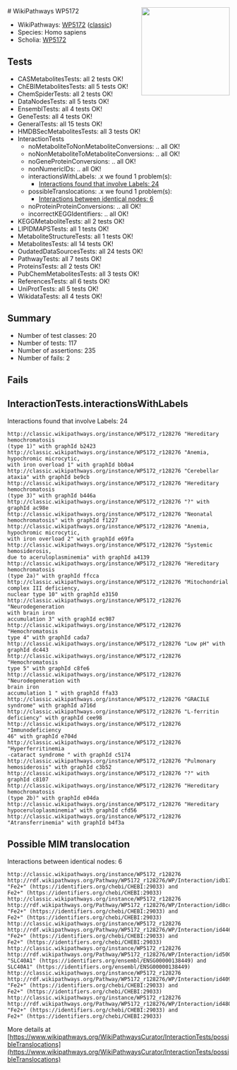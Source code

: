 <img style="float: right; width: 200px" src="https://upload.wikimedia.org/wikipedia/commons/thumb/8/83/Wplogo_with_text_500.png/640px-Wplogo_with_text_500.png" />
# WikiPathways WP5172

* WikiPathways: [WP5172](https://wikipathways.org/pathways/WP5172) ([classic](https://classic.wikipathways.org/instance/WP5172))
* Species: Homo sapiens
* Scholia: [WP5172](https://scholia.toolforge.org/wikipathways/WP5172)
## Tests
* CASMetabolitesTests: all 2 tests OK!
* ChEBIMetabolitesTests: all 5 tests OK!
* ChemSpiderTests: all 2 tests OK!
* DataNodesTests: all 5 tests OK!
* EnsemblTests: all 4 tests OK!
* GeneTests: all 4 tests OK!
* GeneralTests: all 15 tests OK!
* HMDBSecMetabolitesTests: all 3 tests OK!
* InteractionTests
    * noMetaboliteToNonMetaboliteConversions: .. all OK!
    * noNonMetaboliteToMetaboliteConversions: .. all OK!
    * noGeneProteinConversions: .. all OK!
    * nonNumericIDs: .. all OK!
    * interactionsWithLabels: .x we found 1 problem(s):
        * [Interactions found that involve Labels: 24](#fe97a8db)
    * possibleTranslocations: .x we found 1 problem(s):
        * [Interactions between identical nodes: 6](#1c11820b)
    * noProteinProteinConversions: .. all OK!
    * incorrectKEGGIdentifiers: .. all OK!
* KEGGMetaboliteTests: all 2 tests OK!
* LIPIDMAPSTests: all 1 tests OK!
* MetaboliteStructureTests: all 1 tests OK!
* MetabolitesTests: all 14 tests OK!
* OudatedDataSourcesTests: all 24 tests OK!
* PathwayTests: all 7 tests OK!
* ProteinsTests: all 2 tests OK!
* PubChemMetabolitesTests: all 3 tests OK!
* ReferencesTests: all 6 tests OK!
* UniProtTests: all 5 tests OK!
* WikidataTests: all 4 tests OK!


## Summary

* Number of test classes: 20
* Number of tests: 117
* Number of assertions: 235
* Number of fails: 2

## Fails

<a name="fe97a8db" />

## InteractionTests.interactionsWithLabels

Interactions found that involve Labels: 24
```
http://classic.wikipathways.org/instance/WP5172_r128276 "Hereditary
hemochromatosis
(type 1)" with graphId b2423
http://classic.wikipathways.org/instance/WP5172_r128276 "Anemia,
hypochromic microcytic,
with iron overload 1" with graphId bb0a4
http://classic.wikipathways.org/instance/WP5172_r128276 "Cerebellar ataxia" with graphId be9cb
http://classic.wikipathways.org/instance/WP5172_r128276 "Hereditary
hemochromatosis
(type 3)" with graphId b446a
http://classic.wikipathways.org/instance/WP5172_r128276 "?" with graphId ac98e
http://classic.wikipathways.org/instance/WP5172_r128276 "Neonatal
hemochromatosis" with graphId f1227
http://classic.wikipathways.org/instance/WP5172_r128276 "Anemia,
hypochromic microcytic,
with iron overload 2" with graphId e69fa
http://classic.wikipathways.org/instance/WP5172_r128276 "Systemic hemosiderosis,
due to aceruloplasminemia" with graphId a4139
http://classic.wikipathways.org/instance/WP5172_r128276 "Hereditary
hemochromatosis
(type 2a)" with graphId ffcca
http://classic.wikipathways.org/instance/WP5172_r128276 "Mitochondrial
complex III deficiency,
nuclear type 10" with graphId e3150
http://classic.wikipathways.org/instance/WP5172_r128276 "Neurodegeneration
with brain iron
accumulation 3" with graphId ec987
http://classic.wikipathways.org/instance/WP5172_r128276 "Hemochromatosis
type 4" with graphId cada7
http://classic.wikipathways.org/instance/WP5172_r128276 "Low pH" with graphId dc443
http://classic.wikipathways.org/instance/WP5172_r128276 "Hemochromatosis
type 5" with graphId c8fe6
http://classic.wikipathways.org/instance/WP5172_r128276 "Neurodegeneration with 
brain iron
accumulation 1 " with graphId ffa33
http://classic.wikipathways.org/instance/WP5172_r128276 "GRACILE
syndrome" with graphId a716d
http://classic.wikipathways.org/instance/WP5172_r128276 "L-ferritin
deficiency" with graphId cee98
http://classic.wikipathways.org/instance/WP5172_r128276 "Immunodeficiency
46" with graphId e704d
http://classic.wikipathways.org/instance/WP5172_r128276 "Hyperferritinemia
-cataract syndrome " with graphId c5174
http://classic.wikipathways.org/instance/WP5172_r128276 "Pulmonary
hemosiderosis" with graphId c3b52
http://classic.wikipathways.org/instance/WP5172_r128276 "?" with graphId c8107
http://classic.wikipathways.org/instance/WP5172_r128276 "Hereditary
hemochromatosis
(type 2b)" with graphId e04da
http://classic.wikipathways.org/instance/WP5172_r128276 "Hereditary
hypoceruloplasminemia" with graphId cfd56
http://classic.wikipathways.org/instance/WP5172_r128276 "Atransferrinemia" with graphId b4f3a
```

<a name="1c11820b" />

## Possible MIM translocation

Interactions between identical nodes: 6
```
http://classic.wikipathways.org/instance/WP5172_r128276 http://rdf.wikipathways.org/Pathway/WP5172_r128276/WP/Interaction/idb176a9fd "Fe2+" (https://identifiers.org/chebi/CHEBI:29033) and 
Fe2+" (https://identifiers.org/chebi/CHEBI:29033)
http://classic.wikipathways.org/instance/WP5172_r128276 http://rdf.wikipathways.org/Pathway/WP5172_r128276/WP/Interaction/id8ccd1e4a "Fe2+" (https://identifiers.org/chebi/CHEBI:29033) and 
Fe2+" (https://identifiers.org/chebi/CHEBI:29033)
http://classic.wikipathways.org/instance/WP5172_r128276 http://rdf.wikipathways.org/Pathway/WP5172_r128276/WP/Interaction/id446bf858 "Fe2+" (https://identifiers.org/chebi/CHEBI:29033) and 
Fe2+" (https://identifiers.org/chebi/CHEBI:29033)
http://classic.wikipathways.org/instance/WP5172_r128276 http://rdf.wikipathways.org/Pathway/WP5172_r128276/WP/Interaction/id500fa3b "SLC40A1" (https://identifiers.org/ensembl/ENSG00000138449) and 
SLC40A1" (https://identifiers.org/ensembl/ENSG00000138449)
http://classic.wikipathways.org/instance/WP5172_r128276 http://rdf.wikipathways.org/Pathway/WP5172_r128276/WP/Interaction/id4091ab31 "Fe2+" (https://identifiers.org/chebi/CHEBI:29033) and 
Fe2+" (https://identifiers.org/chebi/CHEBI:29033)
http://classic.wikipathways.org/instance/WP5172_r128276 http://rdf.wikipathways.org/Pathway/WP5172_r128276/WP/Interaction/id48094f4a "Fe2+" (https://identifiers.org/chebi/CHEBI:29033) and 
Fe2+" (https://identifiers.org/chebi/CHEBI:29033)
```

More details at [https://www.wikipathways.org/WikiPathwaysCurator/InteractionTests/possibleTranslocations](https://www.wikipathways.org/WikiPathwaysCurator/InteractionTests/possibleTranslocations)

